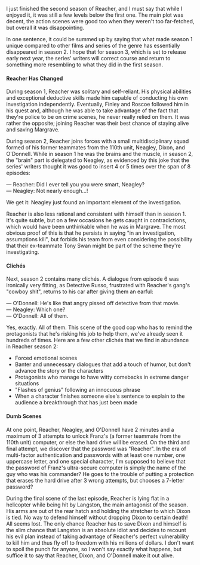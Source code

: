 I just finished the second season of Reacher, and I must say that while I enjoyed it, it was still a few levels below the first one. The main plot was decent, the action scenes were good too when they weren't too far-fetched, but overall it was disappointing.

In one sentence, it could be summed up by saying that what made season 1 unique compared to other films and series of the genre has essentially disappeared in season 2. I hope that for season 3, which is set to release early next year, the series' writers will correct course and return to something more resembling to what they did in the first season.

#### Reacher Has Changed
During season 1, Reacher was solitary and self-reliant. His physical abilities and exceptional deductive skills made him capable of conducting his own investigation independently. Eventually, Finley and Roscoe followed him in his quest and, although he was able to take advantage of the fact that they're police to be on crime scenes, he never really relied on them. It was rather the opposite; joining Reacher was their best chance of staying alive and saving Margrave.

During season 2, Reacher joins forces with a small multidisciplinary squad formed of his former teammates from the 110th unit, Neagley, Dixon, and O'Donnell. While in season 1 he was the brains and the muscle, in season 2, the "brain" part is delegated to Neagley, as evidenced by this joke that the series' writers thought it was good to insert 4 or 5 times over the span of 8 episodes:

— Reacher: Did I ever tell you you were smart, Neagley?  
— Neagley: Not nearly enough...!

We get it: Neagley just found an important element of the investigation.

Reacher is also less rational and consistent with himself than in season 1. It's quite subtle, but on a few occasions he gets caught in contradictions, which would have been unthinkable when he was in Margrave. The most obvious proof of this is that he persists in saying "in an investigation, assumptions kill", but forbids his team from even considering the possibility that their ex-teammate Tony Swan might be part of the scheme they're investigating.

#### Clichés
Next, season 2 contains many clichés. A dialogue from episode 6 was ironically very fitting, as Detective Russo, frustrated with Reacher's gang's "cowboy shit", returns to his car after giving them an earful:

— O'Donnell: He's like that angry pissed off detective from that movie.  
— Neagley: Which one?  
— O'Donnell: All of them.

Yes, exactly. All of them. This scene of the good cop who has to remind the protagonists that he's risking his job to help them, we've already seen it hundreds of times. Here are a few other clichés that we find in abundance in Reacher season 2:

- Forced emotional scenes
- Banter and unnecessary dialogues that add a touch of humor, but don't advance the story or the characters
- Protagonists who manage to have witty comebacks in extreme danger situations
- "Flashes of genius" following an innocuous phrase
- When a character finishes someone else's sentence to explain to the audience a breakthrough that has just been made

#### Dumb Scenes
At one point, Reacher, Neagley, and O'Donnell have 2 minutes and a maximum of 3 attempts to unlock Franz's (a former teammate from the 110th unit) computer, or else the hard drive will be erased. On the third and final attempt, we discover that the password was "Reacher". In the era of multi-factor authentication and passwords with at least one number, one uppercase letter, and one special character, I'm supposed to believe that the password of Franz's ultra-secure computer is simply the name of the guy who was his commander? He goes to the trouble of putting a protection that erases the hard drive after 3 wrong attempts, but chooses a 7-letter password?

During the final scene of the last episode, Reacher is lying flat in a helicopter while being hit by Langston, the main antagonist of the season. His arms are out of the rear hatch and holding the stretcher to which Dixon is tied. No way to defend himself without dropping Dixon to certain death! All seems lost. The only chance Reacher has to save Dixon and himself is the slim chance that Langston is an absolute idiot and decides to recount his evil plan instead of taking advantage of Reacher's perfect vulnerability to kill him and thus fly off to freedom with his millions of dollars. I don't want to spoil the punch for anyone, so I won't say exactly what happens, but suffice it to say that Reacher, Dixon, and O'Donnell make it out alive.
